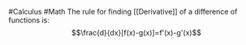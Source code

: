 #Calculus #Math
The rule for finding [[Derivative]] of a difference of functions is:
$$\frac{d}{dx}[f(x)-g(x)]=f'(x)-g'(x)$$